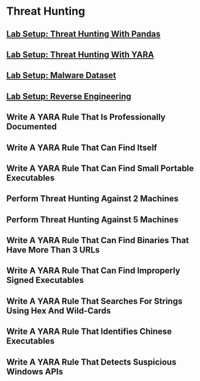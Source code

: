 # Threat Hunting

## [Lab Setup: Threat Hunting With Pandas](https://github.com/aaronamran/MCSI-Remote-Cybersecurity-Internship/blob/main/Threat%20Hunting/threat-hunting-pandas.md)

## [Lab Setup: Threat Hunting With YARA](https://github.com/aaronamran/MCSI-Remote-Cybersecurity-Internship/blob/main/Threat%20Hunting/threat-hunting-yara.md)

## [Lab Setup: Malware Dataset](https://github.com/aaronamran/MCSI-Remote-Cybersecurity-Internship/blob/main/Threat%20Hunting/malware-dataset.md)

## [Lab Setup: Reverse Engineering](https://github.com/aaronamran/MCSI-Remote-Cybersecurity-Internship/blob/main/Threat%20Hunting/reverse-engineering.md)

## Write A YARA Rule That Is Professionally Documented

## Write A YARA Rule That Can Find Itself

## Write A YARA Rule That Can Find Small Portable Executables

## Perform Threat Hunting Against 2 Machines

## Perform Threat Hunting Against 5 Machines

## Write A YARA Rule That Can Find Binaries That Have More Than 3 URLs

## Write A YARA Rule That Can Find Improperly Signed Executables

## Write A YARA Rule That Searches For Strings Using Hex And Wild-Cards

## Write A YARA Rule That Identifies Chinese Executables

## Write A YARA Rule That Detects Suspicious Windows APIs
